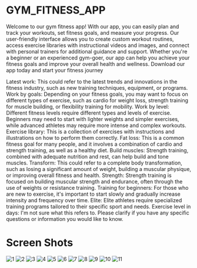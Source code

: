 # GYM_FITNESS_APP
Welcome to our gym fitness app! With our app, you can easily plan and track your workouts, set fitness goals, and measure your progress. Our user-friendly interface allows you to create custom workout routines, access exercise libraries with instructional videos and images, and connect with personal trainers for additional guidance and support. Whether you're a beginner or an experienced gym-goer, our app can help you achieve your fitness goals and improve your overall health and wellness. Download our app today and start your fitness journey

Latest work: This could refer to the latest trends and innovations in the fitness industry, such as new training techniques, equipment, or programs.
Work by goals: Depending on your fitness goals, you may want to focus on different types of exercise, such as cardio for weight loss, strength training for muscle building, or flexibility training for mobility.
Work by level: Different fitness levels require different types and levels of exercise. Beginners may need to start with lighter weights and simpler exercises, while advanced athletes may require more intense and complex workouts.
Exercise library: This is a collection of exercises with instructions and illustrations on how to perform them correctly.
Fat loss: This is a common fitness goal for many people, and it involves a combination of cardio and strength training, as well as a healthy diet.
Build muscles: Strength training, combined with adequate nutrition and rest, can help build and tone muscles.
Transform: This could refer to a complete body transformation, such as losing a significant amount of weight, building a muscular physique, or improving overall fitness and health.
Strength: Strength training is focused on building muscular strength and endurance, often through the use of weights or resistance training.
Training for beginners: For those who are new to exercise, it's important to start slowly and gradually increase intensity and frequency over time.
Elite: Elite athletes require specialized training programs tailored to their specific sport and needs.
Exercise level in days: I'm not sure what this refers to. Please clarify if you have any specific questions or information you would like to know.

# Screen Shots
![1](https://user-images.githubusercontent.com/121944629/222381183-8eaec3ce-0bcd-44f0-a88f-0747e96262bd.png)
![2](https://user-images.githubusercontent.com/121944629/222381195-995d0fc7-8813-40e3-9f1b-752e4539c051.png)
![3](https://user-images.githubusercontent.com/121944629/222381205-48d9c3d5-96d4-43bb-a72d-ce2bd86880fc.png)
![4](https://user-images.githubusercontent.com/121944629/222381217-bca3f1a4-f168-49ba-bf50-221668def776.png)
![5](https://user-images.githubusercontent.com/121944629/222381228-88d81af9-8d8c-49ff-a2b2-b3533a73565b.png)
![6](https://user-images.githubusercontent.com/121944629/222381236-e86c14dd-d939-4047-a4e9-108b427d651d.png)
![7](https://user-images.githubusercontent.com/121944629/222381242-1a864d88-6648-465c-8a83-8fbdc1362e1c.png)
![8](https://user-images.githubusercontent.com/121944629/222381251-c222692d-53a1-4110-8665-00d1204dfe9d.png)
![9](https://user-images.githubusercontent.com/121944629/222381263-91f823bc-1a0d-4956-8130-16099b9b4501.png)
![10](https://user-images.githubusercontent.com/121944629/222381280-50d01db2-f7bf-4a19-abfe-fa9b2f227347.png)
![11](https://user-images.githubusercontent.com/121944629/222381287-3eb8865d-19e4-4949-b339-e6071e3d52fe.png)
